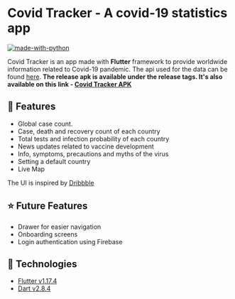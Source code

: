 # Covid Tracker - A covid-19 statistics app

 [![made-with-python](https://img.shields.io/badge/Made%20With-Flutter-blue)](https://flutter.dev/)

Covid Tracker is an app made with **Flutter** framework to provide worldwide information related to Covid-19 pandemic. The api used for the data can be found [here](https://corona.lmao.ninja/docs/). **The release apk is available under the release tags. It's also available on this link - [Covid Tracker APK](https://github.com/zaidmukaddam/covid_tracker/releases/download/v1.0.0/app-release.apk)**

## :iphone: Features

- Global case count.
- Case, death and recovery count of each country
- Total tests and infection probability of each country
- News updates related to vaccine development
- Info, symptoms, precautions and myths of the virus
- Setting a default country
- Live Map

The UI is inspired by [Dribbble](https://dribbble.com/shots/10847147-Coronavirus-Covid-19-Dashboard)

## ⭐ Future Features

- Drawer for easier navigation
- Onboarding screens
- Login authentication using Firebase

## 🚀 Technologies

- [Flutter v1.17.4](https://storage.googleapis.com/flutter_infra/releases/stable/windows/flutter_windows_1.17.4-stable.zip)
- [Dart v2.8.4](https://dart.dev/get-dart)
